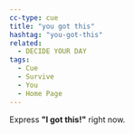 ```yaml
---
cc-type: cue
title: "you got this"
hashtag: "you-got-this"
related:
  - DECIDE YOUR DAY
tags:
  - Cue
  - Survive
  - You
  - Home Page
---
```


Express **"I got this!"** right now.